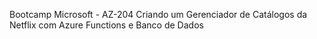 Bootcamp Microsoft - AZ-204
Criando um Gerenciador de Catálogos da Netflix com Azure Functions e Banco de Dados
